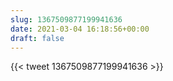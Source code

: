 ```yaml
---
slug: 1367509877199941636
date: 2021-03-04 16:18:56+00:00
draft: false
---
```


{{< tweet 1367509877199941636 >}}
